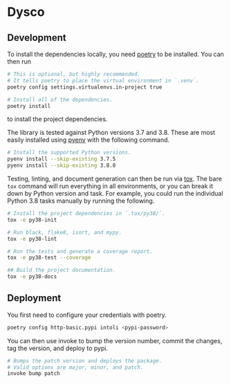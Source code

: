 # Dysco


## Development

To install the dependencies locally, you need [poetry](https://poetry.eustace.io/docs/#installation) to be installed.
You can then run

```bash
# This is optional, but highly recommended.
# It tells poetry to place the virtual environment in `.venv`.
poetry config settings.virtualenvs.in-project true

# Install all of the dependencies.
poetry install
```

to install the project dependencies.

The library is tested against Python versions 3.7 and 3.8.
These are most easily installed using [pyenv](https://github.com/pyenv/pyenv#installation) with the following command.

```bash
# Install the supported Python versions.
pyenv install --skip-existing 3.7.5
pyenv install --skip-existing 3.8.0
```

Testing, linting, and document generation can then be run via [tox](https://tox.readthedocs.io/en/latest/).
The bare `tox` command will run everything in all environments, or you can break it down by Python version and task.
For example, you could run the individual Python 3.8 tasks manually by running the following.

```bash
# Install the project dependencies in `.tox/py38/`.
tox -e py38-init

# Run black, flake8, isort, and mypy.
tox -e py38-lint

# Run the tests and generate a coverage report.
tox -e py38-test --coverage

## Build the project documentation.
tox -e py38-docs
```

## Deployment

You first need to configure your credentials with poetry.

```bash
poetry config http-basic.pypi intoli <pypi-password>
```

You can then use invoke to bump the version number, commit the changes, tag the version, and deploy to pypi.

```bash
# Bumps the patch version and deploys the package.
# Valid options are major, minor, and patch.
invoke bump patch
```
